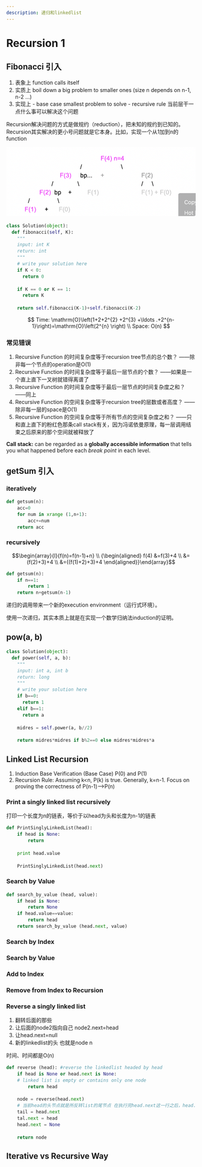 ```yaml
---
description: 递归和linkedlist
---
```


# Recursion 1

## Fibonacci 引入

1. 表象上 function calls itself
2. 实质上 boil down a big problem to smaller ones \(size n depends on n-1, n-2 ...\)
3. 实现上  - base case smallest problem to solve - recursive rule 当前层干一点什么事可以解决这个问题

Recursion解决问题的方式是做规约（reduction），把未知的规约到已知的。Recursion其实解决的更小号问题就是它本身。比如，实现一个从1加到n的function

![](../.gitbook/assets/image%20%2828%29.png)

```python
class Solution(object):
  def fibonacci(self, K):
    """
    input: int K
    return: int
    """
    # write your solution here
    if K < 0:
      return 0

    if K == 0 or K == 1:
      return K
    
    return self.fibonacci(K-1)+self.fibonacci(K-2)
```

$$
Time: \mathrm{O}\left(1+2+2^{2} +2^{3} +\ldots .+2^{n-1}\right)=\mathrm{O}\left(2^{n} \right) \\
Space: O(n)
$$

### 常见错误

1. Recursive Function 的时间复杂度等于recursion tree节点的总个数？  ——除非每一个节点的operation是O\(1\)
2. Recursive Function 的时间复杂度等于最后一层节点的个数？ ——如果是一个直上直下一叉树就错得离谱了
3. Recursive Function 的时间复杂度等于最后一层节点的时间复杂度之和？ ——同上
4. Recursive Function 的空间复杂度等于recursion tree的层数或者高度？ ——除非每一层的space是O\(1\)
5. Recursive Function 的空间复杂度等于所有节点的空间复杂度之和？ ——只和直上直下的粉红色那条call stack有关，因为冯诺依曼原理，每一层调用结束之后原来的那个空间就被释放了

**Call stack:** can be regarded as a **globally accessible information** that tells you what happened before each _break point_ in each level. 

## getSum 引入

### iteratively

```python
def getsum(n):
    acc=0
    for num in xrange (1,n+1):
        acc+=num
    return acc
```

### recursively

$$\begin{array}{l}{f(n)=f(n-1)+n} \\   {\begin{aligned} f(4) &=f(3)+4 \\ &=(f(2)+3)+4 \\ &=((f(1)+2)+3)+4  \end{aligned}}\end{array}$$ 

```python
def getsum(n):
    if n==1:
        return 1
    return n+getsum(n-1)
```

递归的调用带来一个新的execution environment（运行式环境）。

使用一次递归，其实本质上就是在实现一个数学归纳法induction的证明。

## pow\(a, b\)

```python
class Solution(object):
  def power(self, a, b):
    """
    input: int a, int b
    return: long
    """
    # write your solution here
    if b==0:
      return 1
    elif b==1:
      return a

    midres = self.power(a, b//2)

    return midres*midres if b%2==0 else midres*midres*a
```

## Linked List Recursion

1. Induction Base Verification \(Base Case\) P\(0\) and P\(1\)
2. Recursion Rule: Assuming k&lt;n, P\(k\) is true. Generally, k=n-1. Focus on proving the correctness of P\(n-1\)--&gt;P\(n\) 

### Print a singly linked list recursively 

打印一个长度为n的链表，等价于以head为头和长度为n-1的链表

```python
def PrintSinglyLinkedList(head):
    if head is None:
        return
        
    print head.value
    
    PrintSinglyLinkedList(head.next)
```

### Search by Value

```python
def search_by_value (head, value):
    if head is None:
        return None
    if head.value==value:
        return head
    return search_by_value (head.next, value)
```

### Search by Index 

### Search by Value

### Add to Index

### Remove from Index to Recursion 

### Reverse a singly linked list

1. 翻转后面的那些
2. 让后面的node2指向自己 node2.next=head
3. 让head.next=null
4. 新的linkedlist的头 也就是node n

时间、时间都是O\(n\)

```python
def reverse (head): #reverse the linkedlist headed by head
    if head is None or head.next is None:
    # linked list is empty or contains only one node
        return head
    
    node = reverse(head.next)
    # 当前head的头节点就是所反转list的尾节点 在执行完head.next这一行之后，head.next的值还是原来的
    tail = head.next
    tal.next = head
    head.next = None 
    
    return node
```

## Iterative vs Recursive Way

